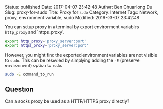 Status: published
Date: 2017-04-07 23:42:48
Author: Ben Chuanlong Du
Slug: proxy-for-sudo
Title: Proxy for `sudo`
Category: Internet
Tags: Network, proxy, environment variable, sudo
Modified: 2019-03-07 23:42:48

You can setup proxy in a terminal by export environment variables `http_proxy` and `https_proxy'.
```bash
export http_proxy='proxy_server:port'
export https_proxy='proxy_server:port'
```
However,
you might find the exported environment variables are not visible to `sudo`.
This can be resovled by simplying adding the `-E` (preserve environment) option to `sudo`.
```bash
sudo -E command_to_run
```

## Question

Can a socks proxy be used as a HTTP/HTTPS proxy directly?
